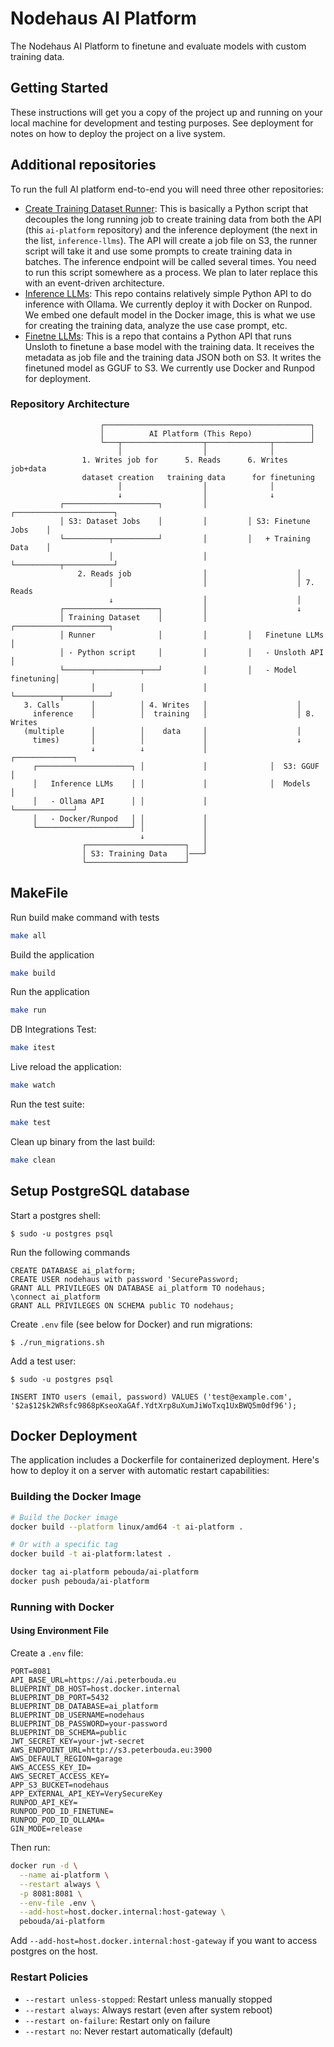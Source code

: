 # Nodehaus AI Platform

The Nodehaus AI Platform to finetune and evaluate models with custom training data.

## Getting Started

These instructions will get you a copy of the project up and running on your local machine for development and testing
purposes. See deployment for notes on how to deploy the project on a live system.

## Additional repositories

To run the full AI platform end-to-end you will need three other repositories:

-   [Create Training Dataset Runner](https://github.com/Nodehaus/create-training-dataset-runner): This is basically a Python script that decouples the long running job to create training data from both the API (this `ai-platform` repository) and the inference deployment (the next in the list, `inference-llms`). The API will create a job file on S3, the runner script will take it and use some prompts to create training data in batches. The inference endpoint will be called several times. You need to run this script somewhere as a process. We plan to later replace this with an event-driven architecture.
-   [Inference LLMs](https://github.com/Nodehaus/inference-llms): This repo contains relatively simple Python API to do inference with Ollama. We currently deploy it with Docker on Runpod. We embed one default model in the Docker image, this is what we use for creating the training data, analyze the use case prompt, etc.
-   [Finetne LLMs](https://github.com/Nodehaus/finetune-llms): This is a repo that contains a Python API that runs Unsloth to finetune a base model with the training data. It receives the metadata as job file and the training data JSON both on S3. It writes the finetuned model as GGUF to S3. We currently use Docker and Runpod for deployment.

### Repository Architecture

```
                    ┌──────────────────────────────────────────────┐
                    │          AI Platform (This Repo)             │
                    └───┬──────────────────┬──────────────┬────────┘
                        │                  │              │
                1. Writes job for      5. Reads      6. Writes job+data
                dataset creation   training data      for finetuning
                        │                  │              │
                        ↓                  │              ↓
           ┌─────────────────────┐         │         ┌──────────────────────┐
           │ S3: Dataset Jobs    │         │         │ S3: Finetune Jobs    │
           └──────────┬──────────┘         │         │   + Training Data    │
                      │                    │         └──────────┬───────────┘
               2. Reads job                │                    │
                      │                    │                    │ 7. Reads
                      ↓                    │                    │
           ┌─────────────────────┐         │                    ↓
           │ Training Dataset    │         │         ┌─────────────────────┐
           │ Runner              │         │         │   Finetune LLMs     │
           │ - Python script     │         │         │   - Unsloth API     │
           └──────┬──────────┬───┘         │         │   - Model finetuning│
                  │          │             │         └──────────┬──────────┘
   3. Calls       │          │ 4. Writes   │                    │
     inference    │          │  training   │                    │ 8. Writes
   (multiple      │          │    data     │                    │
     times)       │          │             │                    ↓
                  ↓          ↓             │              ┌─────────────┐
     ┌─────────────────────┐ │             │              │  S3: GGUF   │
     │   Inference LLMs    │ │             │              │  Models     │
     │   - Ollama API      │ │             │              └─────────────┘
     │   - Docker/Runpod   │ │             │
     └─────────────────────┘ │             │
                             ↓             │
                ┌──────────────────────┐   │
                │ S3: Training Data    │───┘
                └──────────────────────┘
```

## MakeFile

Run build make command with tests

```bash
make all
```

Build the application

```bash
make build
```

Run the application

```bash
make run
```

DB Integrations Test:

```bash
make itest
```

Live reload the application:

```bash
make watch
```

Run the test suite:

```bash
make test
```

Clean up binary from the last build:

```bash
make clean
```

## Setup PostgreSQL database

Start a postgres shell:

```
$ sudo -u postgres psql

```

Run the following commands

```
CREATE DATABASE ai_platform;
CREATE USER nodehaus with password 'SecurePassword;
GRANT ALL PRIVILEGES ON DATABASE ai_platform TO nodehaus;
\connect ai_platform
GRANT ALL PRIVILEGES ON SCHEMA public TO nodehaus;
```

Create `.env` file (see below for Docker) and run migrations:

```
$ ./run_migrations.sh
```

Add a test user:

```
$ sudo -u postgres psql

```

```
INSERT INTO users (email, password) VALUES ('test@example.com', '$2a$12$k2WRsfc9868pKseoXaGAf.YdtXrp8uXumJiWoTxq1UxBWQ5m0df96');
```

## Docker Deployment

The application includes a Dockerfile for containerized deployment. Here's how to deploy it on a server with automatic
restart capabilities:

### Building the Docker Image

```bash
# Build the Docker image
docker build --platform linux/amd64 -t ai-platform .

# Or with a specific tag
docker build -t ai-platform:latest .
```

```bash
docker tag ai-platform pebouda/ai-platform
docker push pebouda/ai-platform
```

### Running with Docker

#### Using Environment File

Create a `.env` file:

```env
PORT=8081
API_BASE_URL=https://ai.peterbouda.eu
BLUEPRINT_DB_HOST=host.docker.internal
BLUEPRINT_DB_PORT=5432
BLUEPRINT_DB_DATABASE=ai_platform
BLUEPRINT_DB_USERNAME=nodehaus
BLUEPRINT_DB_PASSWORD=your-password
BLUEPRINT_DB_SCHEMA=public
JWT_SECRET_KEY=your-jwt-secret
AWS_ENDPOINT_URL=http://s3.peterbouda.eu:3900
AWS_DEFAULT_REGION=garage
AWS_ACCESS_KEY_ID=
AWS_SECRET_ACCESS_KEY=
APP_S3_BUCKET=nodehaus
APP_EXTERNAL_API_KEY=VerySecureKey
RUNPOD_API_KEY=
RUNPOD_POD_ID_FINETUNE=
RUNPOD_POD_ID_OLLAMA=
GIN_MODE=release
```

Then run:

```bash
docker run -d \
  --name ai-platform \
  --restart always \
  -p 8081:8081 \
  --env-file .env \
  --add-host=host.docker.internal:host-gateway \
  pebouda/ai-platform
```

Add `--add-host=host.docker.internal:host-gateway` if you want to access postgres on the host.

### Restart Policies

-   `--restart unless-stopped`: Restart unless manually stopped
-   `--restart always`: Always restart (even after system reboot)
-   `--restart on-failure`: Restart only on failure
-   `--restart no`: Never restart automatically (default)
